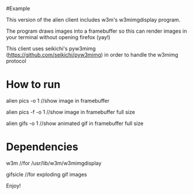 #Example

This version of the alien client includes w3m's w3mimgdisplay program. 

The program draws images into a framebuffer so this can render images in your terminal without opening firefox (yay!)

This client uses seikichi's pyw3mimg (https://github.com/seikichi/pyw3mimg) in order to handle the w3mimg protocol


How to run
===
alien pics -o 1 //show image in framebuffer

alien pics -f -o 1 //show image in framebuffer full size

alien gifs -o 1 //show animated gif in framebuffer full size

Dependencies
===
w3m //for /usr/lib/w3m/w3mimgdisplay

gifsicle //for exploding gif images

Enjoy!

